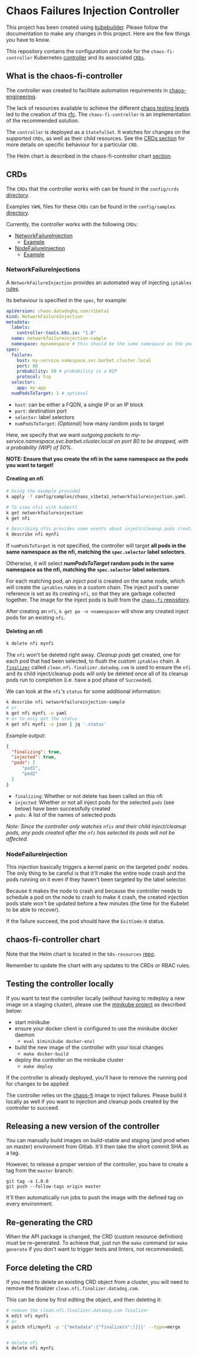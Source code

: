 # Chaos Failures Injection Controller

This project has been created using [kubebuilder][]. Please follow the documentation to make any changes in this project. Here are the few things you have to know.

This repository contains the configuration and code for the `chaos-fi-controller` Kubernetes [controller][what-is-a-controller] and its associated [`CRDs`][crd].

[kubebuilder]: https://github.com/kubernetes-sigs/kubebuilder
[what-is-a-controller]: https://book.kubebuilder.io/basics/what_is_a_controller.html
[crd]: https://kubernetes.io/docs/concepts/extend-kubernetes/api-extension/custom-resources/

## What is the chaos-fi-controller

The controller was created to facilitate automation requirements in [chaos-engineering][]. 

The lack of resources available to achieve the different [chaos testing levels][levels] led to the creation of this [rfc][]. The `chaos-fi-controller` is an implementation of the recommended solution.

The `controller` is deployed as a `StatefulSet`. It watches for changes on the supported `CRDs`, as well as their child resources. See the [CRDs section](#crds) for more details on specific behaviour for a particular `CRD`.

The Helm chart is described in the chaos-fi-controller chart [section](#chaos-fi-controller-chart).

[chaos-engineering]: https://github.com/DataDog/chaos-engineering
[levels]: https://github.com/DataDog/chaos-engineering#chaos-testing-levels
[rfc]: https://github.com/DataDog/architecture/blob/3e8dd537946fb373599fe09259f146e756ec12fe/rfcs/chaos-engineering-dependencies-failures-injection/rfc.md#recommended-solution

## CRDs

The `CRDs` that the controller works with can be found in the `config/crds` [directory][crds-dir].

Examples `YAML` files for these `CRDs` can be found in the `config/samples` [directory][samples-dir].

Currently, the controller works with the following `CRDs`:
* [NetworkFailureInjection][nfi-crd]
  * [Example][nfi-example]
* [NodeFailureInjection][nofi-crd]
  * [Example][nofi-example]

[crds-dir]: https://github.com/DataDog/chaos-fi-controller/tree/master/config/crds
[samples-dir]: https://github.com/DataDog/chaos-fi-controller/tree/master/config/samples
[nfi-crd]: https://github.com/DataDog/chaos-fi-controller/blob/master/config/crds/chaos_v1beta1_networkfailureinjection.yaml
[nfi-example]: https://github.com/DataDog/chaos-fi-controller/blob/master/config/samples/chaos_v1beta1_networkfailureinjection.yaml
[nofi-crd]: https://github.com/DataDog/chaos-fi-controller/blob/master/config/crds/chaos_v1beta1_nodefailureinjection.yaml
[nofi-example]: https://github.com/DataDog/chaos-fi-controller/blob/master/config/samples/chaos_v1beta1_nodefailureinjection.yaml


### NetworkFailureInjections

A `NetworkFailureInjection` provides an automated way of injecting `iptables` [rules][gameday-iptables].

Its behaviour is specified in the `spec`, for example:
```yaml
apiVersion: chaos.datadoghq.com/v1beta1
kind: NetworkFailureInjection
metadata:
  labels:
    controller-tools.k8s.io: "1.0"
  name: networkfailureinjection-sample
  namespace: mynamespace # this should be the same namespace as the pods you want to target
spec:
  failure:
    host: my-service.namespace.svc.barbet.cluster.local
    port: 80
    probability: 50 # probability is a WIP
    protocol: tcp
  selector:
    app: my-app
  numPodsToTarget: 1 # optional
```
* `host`: can be either a FQDN, a single IP or an IP block
* `port`: destination port
* `selector`: label selectors
* `numPodsToTarget`: _(Optional)_ how many random pods to target

Here, we specify that we want _outgoing packets to my-service.namespace.svc.barbet.cluster.local on port 80 to be dropped, with a probability (WIP) of 50%_.

**NOTE: Ensure that you create the nfi in the same namespace as the pods you want to target!**

#### Creating an nfi

```bash
# Using the example provided
k apply -f config/samples/chaos_v1beta1_networkfailureinjection.yaml

# To view nfis with kubectl
k get networkfailureinjection
k get nfi

# Describing nfis provides some events about inject/cleanup pods creation
k describe nfi mynfi
```

If `numPodsToTarget` is not specified, the controller will target **all pods in the same namespace as the nfi, matching the `spec.selector` label selectors**.

Otherwise, it will select **_numPodsToTarget_ random pods in the same namespace as the nfi, matching the `spec.selector` label selectors**.

For each matching pod, an _inject pod_ is created on the same node, which will create the `iptables` rules in a custom chain. The inject pod's owner reference is set as its creating `nfi`, so that they are garbage collected together. The image for the inject pods is built from the [`chaos-fi` repository][chaos-fi].

After creating an `nfi`, `k get po -n <namespace>` will show any created inject pods for an existing `nfi`.

#### Deleting an nfi

```bash
k delete nfi mynfi
```

The `nfi` won't be deleted right away. _Cleanup pods_ get created, one for each pod that had been selected, to flush the custom `iptables` chain. A [`finalizer`][finalizer] called `clean.nfi.finalizer.datadog.com` is used to ensure the `nfi` and its child inject/cleanup pods will only be deleted once all of its cleanup pods run to completion (i.e. have a pod phase of `Succeeded`).

[finalizer]: https://kubernetes.io/docs/tasks/access-kubernetes-api/custom-resources/custom-resource-definitions/#finalizers


We can look at the `nfi`'s `status` for some additional information:
```bash
k describe nfi networkfailureinjection-sample
# or
k get nfi mynfi -o yaml
# or to only get the status
k get nfi mynfi -o json | jq '.status'
```

Example output:
```json
{
  "finalizing": true,
  "injected": true,
  "pods": [
      "pod1",
      "pod2"
  ]
}
```
* `finalizing`: Whether or not delete has been called on this nfi
* `injected`: Whether or not all inject pods for the selected `pods` (see below) have been successfully created
* `pods`: A list of the names of selected pods



*Note: Since the controller only watches `nfis` and their child inject/cleanup pods, any pods created after the `nfi` has selected its pods will not be affected.*

[gameday-iptables]: https://github.com/Datadog/devops/wiki/Game-Days#iptables
[chaos-fi]: https://github.com/DataDog/chaos-fi

### NodeFailureInjection

This injection basically triggers a kernel panic on the targeted pods' nodes. The only thing to be careful is that it'll make the entire node crash and the pods running on it even if they haven't been targeted by the label selector.

Because it makes the node to crash and because the controller needs to schedule a pod on the node to crash to make it crash, the created injection pods state won't be updated before a few minutes (the time for the Kubelet to be able to recover).

If the failure succeed, the pod should have the `ExitCode:0` status.

## chaos-fi-controller chart

Note that the Helm chart is located in the `k8s-resources` [repo](https://github.com/DataDog/k8s-resources/tree/master/k8s/chaos-fi-controller).

Remember to update the chart with any updates to the CRDs or RBAC rules.

## Testing the controller locally

If you want to test the controller locally (without having to redeploy a new image on a staging cluster), please use the [minikube project](https://kubernetes.io/docs/setup/learning-environment/minikube/) as described below:

* start minikube
* ensure your docker client is configured to use the minikube docker daemon
  * `eval $(minikube docker-env)`
* build the new image of the controller with your local changes
  * `make docker-build`
* deploy the controller on the minikube cluster
  * `make deploy`

If the controller is already deployed, you'll have to remove the running pod for changes to be applied

The controller relies on the [chaos-fi](https://github.com/DataDog/chaos-fi) image to inject failures. Please build it locally as well if you want to injection and cleanup pods created by the controller to succeed.

## Releasing a new version of the controller

You can manually build images on build-stable and staging (and prod when on master) environment from Gitlab. It'll then take the short commit SHA as a tag.

However, to release a proper version of the controller, you have to create a tag from the `master` branch:

```
git tag -a 1.0.0
git push --follow-tags origin master
```

It'll then automatically run jobs to push the image with the defined tag on every environment.

## Re-generating the CRD

When the API package is changed, the CRD (custom resource definition) must be re-generated. To achieve that, just run the `make` command (or `make generate` if you don't want to trigger tests and linters, not recommended).

## Force deleting the CRD 
If you need to delete an existing CRD object from a cluster, you will need to remove the finalizer `clean.nfi.finalizer.datadog.com`.

This can be done by first editing the object, and then deleting it:
```bash
# remove the clean.nfi.finalizer.datadog.com finalizer
k edit nfi mynfi
# or 
k patch nfi/mynfi -p '{"metadata":{"finalizers":[]}}' --type=merge


# delete nfi
k delete nfi mynfi
```
